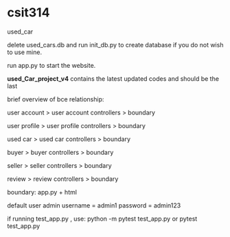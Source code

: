 # csit314
used_car

delete used_cars.db and run init_db.py to create database if you do not wish to use mine.

run app.py to start the website.

**used_Car_project_v4** contains the latest updated codes and should be the last

brief overview of bce relationship:

user account > user account controllers > boundary

user profile > user profile controllers > boundary

used car > used car controllers > boundary

buyer > buyer controllers > boundary

seller > seller controllers > boundary

review > review controllers > boundary

boundary: app.py + html

default user admin username = admin1  password = admin123

if running test_app.py , use: python -m pytest test_app.py or pytest test_app.py
